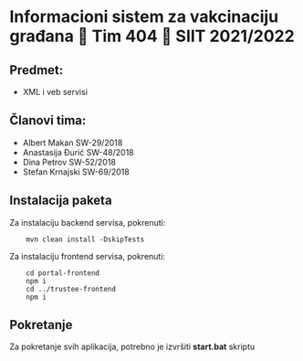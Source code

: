 # Informacioni sistem za vakcinaciju građana 💉 Tim 404 💉 SIIT 2021/2022

## Predmet:
- XML i veb servisi

## Članovi tima:
- Albert Makan SW-29/2018
- Anastasija Đurić SW-48/2018
- Dina Petrov SW-52/2018
- Stefan Krnajski SW-69/2018

## Instalacija paketa
Za instalaciju backend servisa, pokrenuti:
```
    mvn clean install -DskipTests
```
Za instalaciju frontend servisa, pokrenuti:
```
    cd portal-frontend
    npm i
    cd ../trustee-frontend
    npm i
```

## Pokretanje
Za pokretanje svih aplikacija, potrebno je izvršiti **start.bat** skriptu
